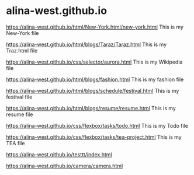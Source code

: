 # alina-west.github.io

https://alina-west.github.io/html/New-York.html/new-york.html  This is my New-York file
    
https://alina-west.github.io/html/blogs/Taraz/Taraz.html                      This is my Traz.html file

https://alina-west.github.io/css/selector/aurora.html This is my Wikipedia file


https://alina-west.github.io/html/blogs/fashion.html           This is my fashion file

https://alina-west.github.io/html/blogs/schedule/festival.html   This is my festival file


https://alina-west.github.io/html/blogs/resume/resume.html    This is my resume file

https://alina-west.github.io/css/flexbox/tasks/todo.html   This is my Todo file

https://alina-west.github.io/css/flexbox/tasks/tea-project.html  This is my TEA file

https://alina-west.github.io/testtt/index.html 

https://alina-west.github.io/camera/camera.html
